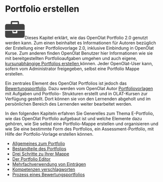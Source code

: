 # Portfolio erstellen

![](assets/portfolio_434343_64.png)Dieses
Kapitel erklärt, wie das OpenOlat Portfolio 2.0 genutzt werden kann. Zum einen
beinhaltet es Informationen für Autoren bezüglich der Erstellung einer
Portfoliovorlage 2.0, inklusive Einbindung in OpenOlat Kurse. Zum anderen
finden OpenOlat Benutzer hier Informationen wie sie mit bereitgestellten
Portfolioaufgaben umgehen und auch eigene, [kursunabhängige Portfolios
erstellen ](Three_steps_to_your_portfolio_binder.de.md)können. Jeder OpenOlat-User
kann, sofern vom Administrator freigegeben, selbst eine Portfolio Mappe
erstellen.

Ein zentrales Element des OpenOlat Portfolios ist jedoch das
[Bewertungsportfolio](Process_of_an_assessment_portfolio.de.md). Dazu werden
vom OpenOlat Autor [Portfoliovorlagen
](Portfoliovorlage%EF%B9%95+Erstellung.html)mit Aufgaben und Portfolio-
Strukturen erstellt und in OLAT-Kursen zur Verfügung gestellt. Dort können sie
von den Lernenden abgeholt und im persönlichen Bereich des Lernenden weiter
bearbeitet werden.

In den folgenden Kapiteln erfahren Sie Generelles zum Thema E-Portfolio, wie
das OpenOlat Portfolio aufgebaut ist und welche Elemente dazu gehören, wie Sie
selbst eine Portfolio-Mappe erstellen und organisieren und wie Sie eine
bestimmte Form des Portfolios, ein Assessment-Portfolio, mit Hilfe der
Portfolio-Vorlage erstellen können.  

  * [Allgemeines zum Portfolio](Allgemeines+zum+Portfolio.html)
  * [Bestandteile des Portfolios](Bestandteile+des+Portfolios.html)
  * [Drei Schritte zu Ihrer Mappe](Drei+Schritte+zu+Ihrer+Mappe.html)
  * [Der Portfolio Editor](Der+Portfolio+Editor.html)
  * [Mehrfachverwendung von Einträgen](../../pages/viewpage.action%EF%B9%96pageId=108593178.html)
  * [Kompetenzen verschlagworten](Kompetenzen+verschlagworten.html)
  * [Prozess eines Bewertungsportfolios](Prozess+eines+Bewertungsportfolios.html)

  

  


